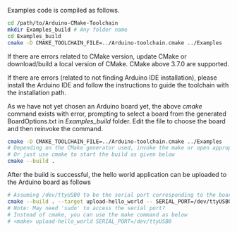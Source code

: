 Examples code is compiled as follows.

```sh
cd /path/to/Arduino-CMake-Toolchain
mkdir Examples_build # Any folder name
cd Examples_build
cmake -D CMAKE_TOOLCHAIN_FILE=../Arduino-toolchain.cmake ../Examples
```

If there are errors related to CMake version, update CMake or download/build a local version of CMake. CMake above 3.7.0 are supported.

If there are errors (related to not finding Arduino IDE installation), please install the Arduino IDE and follow the instructions to guide the toolchain with the installation path.

As we have not yet chosen an Arduino board yet, the above *cmake* command exists with error, prompting to select a board from the generated BoardOptions.txt in *Examples_build* folder. Edit the file to choose the board and then reinvoke the command.

```sh
cmake -D CMAKE_TOOLCHAIN_FILE=../Arduino-toolchain.cmake ../Examples
# Depending on the CMake generator used, invoke the make or open appropriate ID menu
# Or just use cmake to start the build as given below
cmake --build .
```

After the build is successful, the hello world application can be uploaded to the Arduino board as follows

```sh
# Assuming /dev/ttyUSB0 to be the serial port corresponding to the board
cmake --build . --target upload-hello_world -- SERIAL_PORT=/dev/ttyUSB0
# Note: May need 'sudo' to access the serial port?
# Instead of cmake, you can use the make command as below
# <make> upload-hello_world SERIAL_PORT=/dev/ttyUSB0
```
